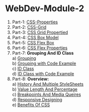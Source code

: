 # WebDev-Module-2
 
 1. Part-1: [CSS-Properties](Part-1-CSS_Properties/Readme.md)
 2. Part-2: [CSS-Grid](Part-2-CSS_Grid/Readme.md)
 3. Part-3: [CSS Grid Propertied](Part-3-CSS_Grid_Properties/Readme.md)
 4. Part-4: [CSS Box Model](Part-4-CSS_BoxModel/Readme.md)
 5. Part-5: [CSS Flex Box](Part-5-CSS_Flex/Readme.md)
 6. Part-6: [CSS Flex Properties](Part-6-CSS_Flex_Properties/Readme.md)
 7. Part-7: **Grouping And ID Class**                           
            a) [Grouping](Part-7-Grouping_And_ID-Class/Grouping.md)                             
            b) [Grouping with Code Example](Part-7-Grouping_And_ID-Class/Grouping_Code.md)                                 
            c) [ID Class](Part-7-Grouping_And_ID-Class/ID_Class.md)                         
            d) [ID Class with Code Example](Part-7-Grouping_And_ID-Class/ID_Class_Code.md)                           
 8. Part-8: **Overview:**                  
            a) [History And Multiple StyleSheets](Part-8-Overview/1-History_And_MultipleStyleSheet.md)                
            b) [Value Length And Percentage](Part-8-Overview/2-Value_Length_Percentage.md)                         
            c) [Breakpoints And Media Queires](Part-8-Overview/3-Breakpoints_And_MediaQueries.md)                        
            d) [Responsive Designing](Part-8-Overview/4-Responsive_Design.md)                     
            e) [Benefits Of CSS](Part-8-Overview/5-Benefits_Of_CSS.md)                       
